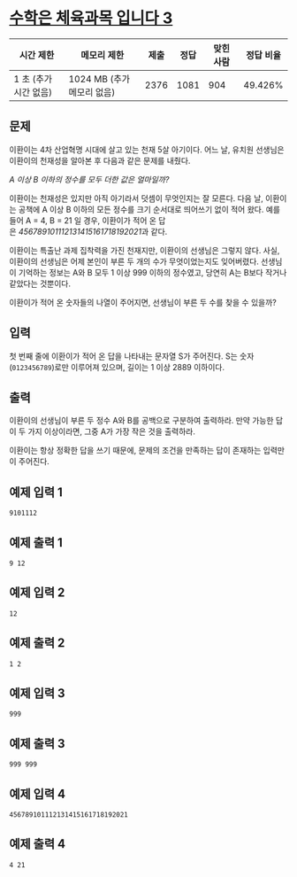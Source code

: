 # [수학은 체육과목 입니다 3](https://www.acmicpc.net/problem/22351)

| 시간 제한 | 메모리 제한 | 제출 | 정답 | 맞힌 사람 | 정답 비율 |
| --- | --- | --- | --- | --- | --- |
| 1 초 (추가 시간 없음) | 1024 MB (추가 메모리 없음) | 2376 | 1081 | 904 | 49.426% |

## 문제

이환이는 4차 산업혁명 시대에 살고 있는 천재 5살 아기이다. 어느 날, 유치원 선생님은 이환이의 천재성을 알아본 후 다음과 같은 문제를 내줬다.

*A 이상 B 이하의 정수를 모두 더한 값은 얼마일까?*

이환이는 천재성은 있지만 아직 아기라서 덧셈이 무엇인지는 잘 모른다. 다음 날, 이환이는 공책에 A 이상 B 이하의 모든 정수를 크기 순서대로 띄어쓰기 없이 적어 왔다. 예를 들어 A = 4, B = 21 일 경우, 이환이가 적어 온 답은 *456789101112131415161718192021*과 같다.

이환이는 특출난 과제 집착력을 가진 천재지만, 이환이의 선생님은 그렇지 않다. 사실, 이환이의 선생님은 어제 본인이 부른 두 개의 수가 무엇이었는지도 잊어버렸다. 선생님이 기억하는 정보는 A와 B 모두 1 이상 999 이하의 정수였고, 당연히 A는 B보다 작거나 같았다는 것뿐이다.

이환이가 적어 온 숫자들의 나열이 주어지면, 선생님이 부른 두 수를 찾을 수 있을까?

## 입력

첫 번째 줄에 이환이가 적어 온 답을 나타내는 문자열 S가 주어진다. S는 숫자(`0123456789`)로만 이루어져 있으며, 길이는 1 이상 2889 이하이다.

## 출력

이환이의 선생님이 부른 두 정수 A와 B를 공백으로 구분하여 출력하라. 만약 가능한 답이 두 가지 이상이라면, 그중 A가 가장 작은 것을 출력하라.

이환이는 항상 정확한 답을 쓰기 때문에, 문제의 조건을 만족하는 답이 존재하는 입력만이 주어진다.

## 예제 입력 1

```
9101112

```

## 예제 출력 1

```
9 12

```

## 예제 입력 2

```
12

```

## 예제 출력 2

```
1 2

```

## 예제 입력 3

```
999

```

## 예제 출력 3

```
999 999

```

## 예제 입력 4

```
456789101112131415161718192021

```

## 예제 출력 4

```
4 21
```
